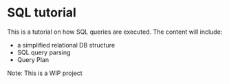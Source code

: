 # SQL tutorial
This is a tutorial on how SQL queries are executed. The content will include:
- a simplified relational DB structure
- SQL query parsing
- Query Plan 

Note: This is a WIP project
